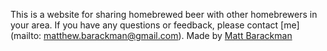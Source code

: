This is a website for sharing homebrewed beer with other homebrewers in your area. If you have any questions or feedback, please contact [me](mailto: matthew.barackman@gmail.com). Made by [Matt Barackman](www.mattbarackman.com)